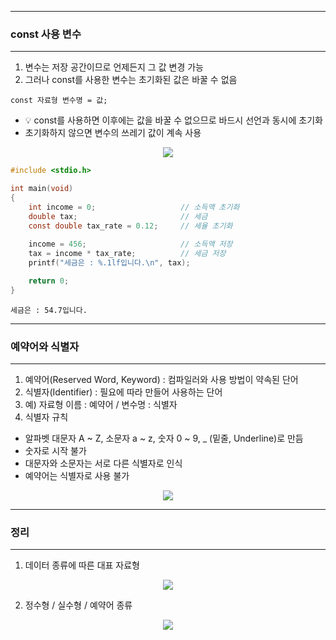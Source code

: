 -----
### const 사용 변수
-----
1. 변수는 저장 공간이므로 언제든지 그 값 변경 가능
2. 그러나 const를 사용한 변수는 초기화된 값은 바꿀 수 없음
```
const 자료형 변수명 = 값;
```
  - 💡 const를 사용하면 이후에는 값을 바꿀 수 없으므로 바드시 선언과 동시에 초기화
  - 초기화하지 않으면 변수의 쓰레기 값이 계속 사용
<div align="center">
<img src="https://github.com/user-attachments/assets/b506c87a-92cc-41cb-a3ff-f5676c3cebe9">
</div>

```c
#include <stdio.h>

int main(void)
{
	int income = 0;                   // 소득액 초기화
	double tax;                       // 세금
	const double tax_rate = 0.12;     // 세율 초기화
	
	income = 456;                     // 소득액 저장
	tax = income * tax_rate;          // 세금 저장
	printf("세금은 : %.1lf입니다.\n", tax);

	return 0;
}
```
```
세금은 : 54.7입니다.
```

-----
### 예약어와 식별자
-----
1. 예약어(Reserved Word, Keyword) : 컴파일러와 사용 방법이 약속된 단어
2. 식별자(Identifier) : 필요에 따라 만들어 사용하는 단어
3. 예) 자료형 이름 : 예약어 / 변수명 : 식별자
4. 식별자 규칙
 - 알파벳 대문자 A ~ Z, 소문자 a ~ z, 숫자 0 ~ 9, _ (밑줄, Underline)로 만듬
 - 숫자로 시작 불가
 - 대문자와 소문자는 서로 다른 식별자로 인식
 - 예약어는 식별자로 사용 불가
<div align="center">
<img src="https://github.com/user-attachments/assets/de2058b1-c196-4580-b669-c82d2b55ec52">
</div>


-----
### 정리
-----
1. 데이터 종류에 따른 대표 자료형
<div align="center">
<img src="https://github.com/user-attachments/assets/03e442ea-c6f7-40c8-b15f-4eceb880ebdb">
</div>

2. 정수형 / 실수형 / 예약어 종류
<div align="center">
<img src="https://github.com/user-attachments/assets/565468a9-a08a-43ec-8979-df95e2f3c23c">
</div>
